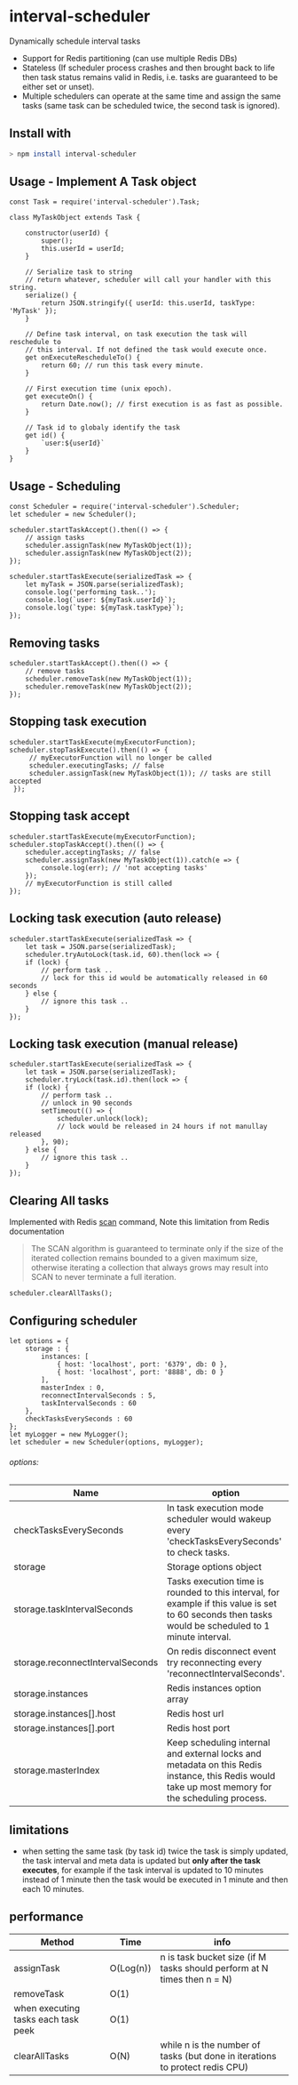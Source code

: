 # interval-scheduler
Dynamically schedule interval tasks
 - Support for Redis partitioning (can use multiple Redis DBs)
 - Stateless (If scheduler process crashes and then brought back to life 
   then task status remains valid in Redis, i.e. tasks are guaranteed to be either set or unset).
 - Multiple schedulers can operate at the same time and assign the same tasks (same task can be scheduled twice, the second task is ignored). 

## Install with
```bash
> npm install interval-scheduler
```

## Usage - Implement A Task object
``` 
const Task = require('interval-scheduler').Task;

class MyTaskObject extends Task {

    constructor(userId) {
        super();
        this.userId = userId;
    }

    // Serialize task to string
    // return whatever, scheduler will call your handler with this string.
    serialize() {
        return JSON.stringify({ userId: this.userId, taskType: 'MyTask' });
    }

    // Define task interval, on task execution the task will reschedule to 
    // this interval. If not defined the task would execute once.
    get onExecuteRescheduleTo() {
        return 60; // run this task every minute.
    }

    // First execution time (unix epoch).
    get executeOn() {
        return Date.now(); // first execution is as fast as possible.
    }

    // Task id to globaly identify the task
    get id() {
        `user:${userId}`
    }
}
```

## Usage - Scheduling
```
const Scheduler = require('interval-scheduler').Scheduler;
let scheduler = new Scheduler();

scheduler.startTaskAccept().then(() => {
    // assign tasks
    scheduler.assignTask(new MyTaskObject(1));
    scheduler.assignTask(new MyTaskObject(2));
});

scheduler.startTaskExecute(serializedTask => {
    let myTask = JSON.parse(serializedTask);
    console.log('performing task..');
    console.log(`user: ${myTask.userId}`);
    console.log(`type: ${myTask.taskType}`);
});
```

## Removing tasks
```
scheduler.startTaskAccept().then(() => {
    // remove tasks
    scheduler.removeTask(new MyTaskObject(1));
    scheduler.removeTask(new MyTaskObject(2));
});
```

## Stopping task execution
```
scheduler.startTaskExecute(myExecutorFunction);
scheduler.stopTaskExecute().then(() => {
     // myExecutorFunction will no longer be called
     scheduler.executingTasks; // false
     scheduler.assignTask(new MyTaskObject(1)); // tasks are still accepted
 });
```

## Stopping task accept
```
scheduler.startTaskExecute(myExecutorFunction);
scheduler.stopTaskAccept().then(() => {
    scheduler.acceptingTasks; // false
    scheduler.assignTask(new MyTaskObject(1)).catch(e => {
        console.log(err); // 'not accepting tasks'
    });
    // myExecutorFunction is still called  
});
```

## Locking task execution (auto release)
```
scheduler.startTaskExecute(serializedTask => {
    let task = JSON.parse(serializedTask);
    scheduler.tryAutoLock(task.id, 60).then(lock => {
    if (lock) {
        // perform task ..
        // lock for this id would be automatically released in 60 seconds
    } else {
        // ignore this task ..
    }
});
```

## Locking task execution (manual release)
```
scheduler.startTaskExecute(serializedTask => {
    let task = JSON.parse(serializedTask);
    scheduler.tryLock(task.id).then(lock => {
    if (lock) {
        // perform task ..
        // unlock in 90 seconds
        setTimeout(() => {
            scheduler.unlock(lock);
            // lock would be released in 24 hours if not manullay released
        }, 90);
    } else {
        // ignore this task ..
    }
});
```

## Clearing All tasks
Implemented with Redis [scan](https://redis.io/commands/scan) command,
Note this limitation from Redis documentation
>The SCAN algorithm is guaranteed to terminate only if the size of the iterated collection remains bounded to a given maximum size, otherwise iterating a collection that always grows may result into SCAN to never terminate a full iteration.
```
scheduler.clearAllTasks();
```

## Configuring scheduler
```
let options = {
    storage : {
        instances: [
            { host: 'localhost', port: '6379', db: 0 },
            { host: 'localhost', port: '8888', db: 0 }
        ],
        masterIndex : 0,
        reconnectIntervalSeconds : 5,
        taskIntervalSeconds : 60
    },
    checkTasksEverySeconds : 60
};
let myLogger = new MyLogger();
let scheduler = new Scheduler(options, myLogger);
```
###### options:
Name | option | Default
------------ | ------------- | -------
checkTasksEverySeconds | In task execution mode scheduler would wakeup every 'checkTasksEverySeconds' to check tasks. | 10 seconds
storage | Storage options object | 
storage.taskIntervalSeconds | Tasks execution time is rounded to this interval, for example if this value is set to 60 seconds then tasks would be scheduled to 1 minute interval. | 60 seconds
storage.reconnectIntervalSeconds | On redis disconnect event try reconnecting every 'reconnectIntervalSeconds'. | 1 second
storage.instances | Redis instances option array |
storage.instances[].host | Redis host url | 'localhost'
storage.instances[].port | Redis host port | '6379'
storage.masterIndex | Keep scheduling internal and external locks and metadata on this Redis instance, this Redis would take up most memory for the scheduling process. | 0 (first instance)

## limitations
- when setting the same task (by task id) twice the task is simply updated, the task interval and meta data is updated but **only after the task executes**, for example if the task interval is updated to 10 minutes instead of 1 minute then the task would be executed in 1 minute and then each 10 minutes.

## performance
Method | Time | info
---------| --------| ------
assignTask | O(Log(n)) | n is task bucket size (if M tasks should perform at N times then n = N)
removeTask | O(1) | 
when executing tasks each task peek | O(1) |
clearAllTasks | O(N) | while n is the number of tasks (but done in iterations to protect redis CPU) 

